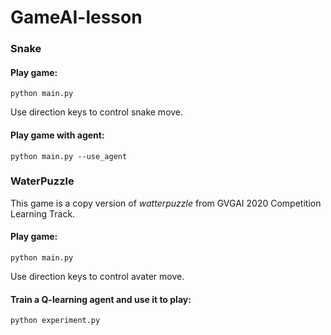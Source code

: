 # GameAI-lesson

### Snake

#### Play game:

```
python main.py
```

Use direction keys to control snake move.

#### Play game with agent:

```
python main.py --use_agent
```

### WaterPuzzle

This game is a copy version of *watterpuzzle* from GVGAI 2020 Competition Learning Track.

#### Play game:

```
python main.py
```

Use direction keys to control avater move.

#### Train a Q-learning agent and use it to play:

```
python experiment.py
```

### 